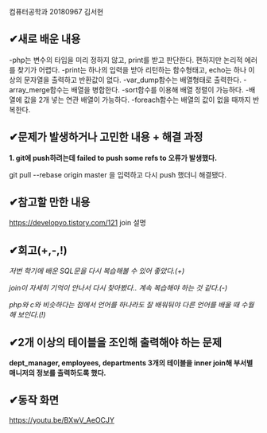컴퓨터공학과 20180967 김서현
##  &#10004;새로 배운 내용
-php는 변수의 타입을 미리 정하지 않고, print를 받고 판단한다. 편하지만 논리적 에러를 찾기가 어렵다.
-print는 하나의 입력을 받아 리턴하는 함수형태고, echo는 하나 이상의 문자열을 출력하고 반환값이 없다.
-var_dump함수는 배열형태로 출력한다.
-array_merge함수는 배열을 병합한다.
-sort함수를 이용해 배열 정렬이 가능하다.
-배열에 값을 2개 넣는 연관 배열이 가능하다.
-foreach함수는 배열의 값이 없을 때까지 반복한다.

##  &#10004;문제가 발생하거나 고민한 내용 + 해결 과정
**1. git에 push하려는데 failed to push some refs to 오류가 발생했다.**

git pull --rebase origin master 을 입력하고 다시 push 했더니 해결됐다.


##  &#10004;참고할 만한 내용

https://developyo.tistory.com/121 join 설명

##  &#10004;회고(+,-,!)
*저번 학기에 배운 SQL문을 다시 복습해볼 수 있어 좋았다.(+)*

*join이 자세히 기억이 안나서 다시 찾아봤다.. 계속 복습해야 하는 것 같다.(-)*

*php와 c와 비슷하다는 점에서 언어를 하나라도 잘 배워둬야 다른 언어를 배울 때 수월해 보인다.(!)*

##  &#10004;2개 이상의 테이블을 조인해 출력해야 하는 문제
**dept_manager, employees, departments 3개의 테이블을 inner join해 부서별 매니저의 정보를 출력하도록 했다.**

##  &#10004;동작 화면
https://youtu.be/BXwV_AeOCJY


